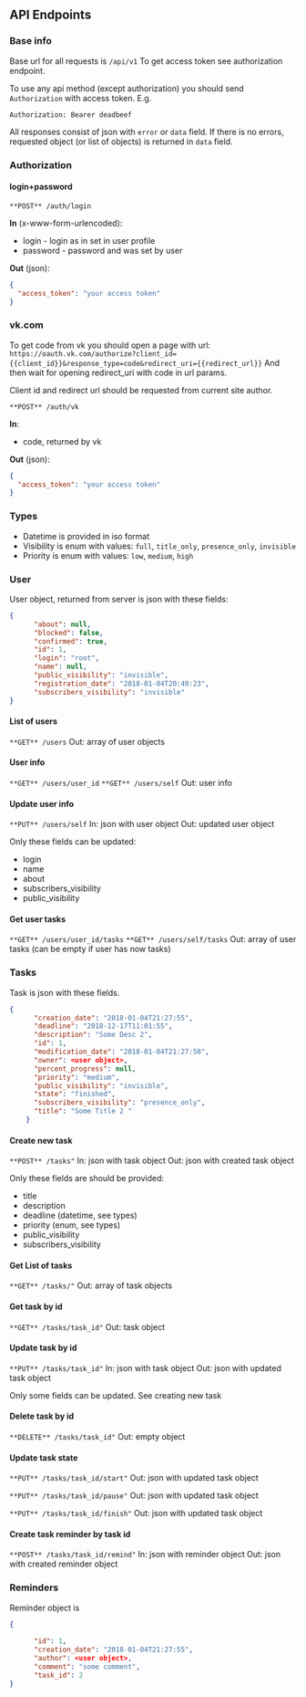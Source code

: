 ## API Endpoints

### Base info

Base url for all requests is `/api/v1`
To get access token see authorization endpoint.

 
To use any api method (except authorization) you should send `Authorization` with access token. E.g.
```
Authorization: Bearer deadbeef
```

All responses consist of json with `error` or `data` field.
If there is no errors, requested object (or list of objects) is returned in `data` field. 


### Authorization

#### login+password
`**POST** /auth/login`

**In** (x-www-form-urlencoded):
* login - login as in set in user profile
* password - password and was set by user

**Out** (json):
```json
{
  "access_token": "your access token"
}
```

### vk.com
To get code from vk you should open a page with url: `https://oauth.vk.com/authorize?client_id={{client_id}}&response_type=code&redirect_uri={{redirect_url}}`
And then wait for opening redirect_uri with code in url params.

Client id and redirect url should be requested from current site author.

`**POST** /auth/vk`

**In**:
* code, returned by vk

**Out** (json):
```json
{
  "access_token": "your access token"
}
```

### Types

* Datetime is provided in iso format
* Visibility is enum with values: `full`, `title_only`, `presence_only`, `invisible`
* Priority is enum with values: `low`, `medium`, `high`


### User
User object, returned from server is json with these fields:
```json
{
      "about": null, 
      "blocked": false, 
      "confirmed": true, 
      "id": 1, 
      "login": "root", 
      "name": null, 
      "public_visibility": "invisible", 
      "registration_date": "2018-01-04T20:49:23", 
      "subscribers_visibility": "invisible"
}
```

#### List of users
`**GET** /users`
Out: array of user objects

#### User info
`**GET** /users/user_id`
`**GET** /users/self`
Out: user info

#### Update user info
`**PUT** /users/self`
In: json with user object
Out: updated user object

Only these fields can be updated:
* login
* name
* about
* subscribers_visibility
* public_visibility

#### Get user tasks
`**GET** /users/user_id/tasks`
`**GET** /users/self/tasks`
Out: array of user tasks (can be empty if user has now tasks)

### Tasks

Task is json with these fields.
```json
{
      "creation_date": "2018-01-04T21:27:55", 
      "deadline": "2018-12-17T11:01:55", 
      "description": "Some Desc 2", 
      "id": 1, 
      "modification_date": "2018-01-04T21:27:58", 
      "owner": <user object>, 
      "percent_progress": null, 
      "priority": "medium", 
      "public_visibility": "invisible", 
      "state": "finished", 
      "subscribers_visibility": "presence_only", 
      "title": "Some Title 2 "
    }
```

#### Create new task
`**POST** /tasks"`
In: json with task object
Out: json with created task object

Only these fields are should be provided:
* title
* description
* deadline (datetime, see types)
* priority (enum, see types)
* public_visibility
* subscribers_visibility

#### Get List of tasks
`**GET** /tasks/"`
Out: array of task objects


#### Get task by id
`**GET** /tasks/task_id"`
Out: task object

#### Update task by id
`**PUT** /tasks/task_id"`
In: json with task object
Out: json with updated task object

Only some fields can be updated. See creating new task

#### Delete task by id
`**DELETE** /tasks/task_id"`
Out: empty object

#### Update task state
`**PUT** /tasks/task_id/start"`
Out: json with updated task object

`**PUT** /tasks/task_id/pause"`
Out: json with updated task object

`**PUT** /tasks/task_id/finish"`
Out: json with updated task object

#### Create task reminder by task id
`**POST** /tasks/task_id/remind"`
In: json with reminder object
Out: json with created reminder object

### Reminders

Reminder object is
```json
{
 
      "id": 1, 
      "creation_date": "2018-01-04T21:27:55", 
      "author": <user object>, 
      "comment": "some comment",
      "task_id": 2
}
```